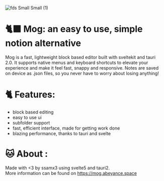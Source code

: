 ![fds Small Small (1)](https://github.com/user-attachments/assets/ce47a9f1-9d4f-4f49-a405-9c70aab1aa7b)
# 🐈‍⬛ Mog: an easy to use, simple notion alternative
Mog is a fast, lightweight block based editor built with sveltekit and tauri 2.0. It supports native menus and keyboard shortcuts to elevate your experience and make it feel fast, snappy and responsive. Notes are saved on device as .json files, so you never have to worry about losing anything!
# 🐈 Features:
- block based editing
- easy to use ui
- subfolder support
- fast, efficient interface, made for getting work done
- blazing performance, thanks to tauri and svelte  

# 🐱 About :
Made with <3 by ssamx3 using svelte5 and tauri2.  
More information can be found on https://mog.abeyance.space
